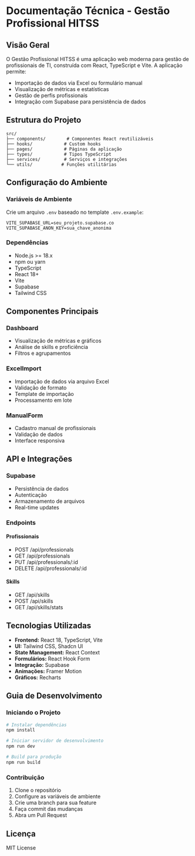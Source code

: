 # Documentação Técnica - Gestão Profissional HITSS

## Visão Geral

O Gestão Profissional HITSS é uma aplicação web moderna para gestão de profissionais de TI, construída com React, TypeScript e Vite. A aplicação permite:
- Importação de dados via Excel ou formulário manual
- Visualização de métricas e estatísticas
- Gestão de perfis profissionais
- Integração com Supabase para persistência de dados

## Estrutura do Projeto

```
src/
├── components/        # Componentes React reutilizáveis
├── hooks/            # Custom hooks
├── pages/            # Páginas da aplicação
├── types/            # Tipos TypeScript
├── services/         # Serviços e integrações
└── utils/           # Funções utilitárias
```

## Configuração do Ambiente

### Variáveis de Ambiente

Crie um arquivo `.env` baseado no template `.env.example`:

```
VITE_SUPABASE_URL=seu_projeto.supabase.co
VITE_SUPABASE_ANON_KEY=sua_chave_anonima
```

### Dependências

- Node.js >= 18.x
- npm ou yarn
- TypeScript
- React 18+
- Vite
- Supabase
- Tailwind CSS

## Componentes Principais

### Dashboard

- Visualização de métricas e gráficos
- Análise de skills e proficiência
- Filtros e agrupamentos

### ExcelImport

- Importação de dados via arquivo Excel
- Validação de formato
- Template de importação
- Processamento em lote

### ManualForm

- Cadastro manual de profissionais
- Validação de dados
- Interface responsiva

## API e Integrações

### Supabase

- Persistência de dados
- Autenticação
- Armazenamento de arquivos
- Real-time updates

### Endpoints

#### Profissionais
- POST /api/professionals
- GET /api/professionals
- PUT /api/professionals/:id
- DELETE /api/professionals/:id

#### Skills
- GET /api/skills
- POST /api/skills
- GET /api/skills/stats

## Tecnologias Utilizadas

- **Frontend:** React 18, TypeScript, Vite
- **UI:** Tailwind CSS, Shadcn UI
- **State Management:** React Context
- **Formulários:** React Hook Form
- **Integração:** Supabase
- **Animações:** Framer Motion
- **Gráficos:** Recharts

## Guia de Desenvolvimento

### Iniciando o Projeto

```bash
# Instalar dependências
npm install

# Iniciar servidor de desenvolvimento
npm run dev

# Build para produção
npm run build
```

### Contribuição

1. Clone o repositório
2. Configure as variáveis de ambiente
3. Crie uma branch para sua feature
4. Faça commit das mudanças
5. Abra um Pull Request

## Licença

MIT License
